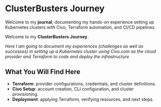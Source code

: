 # ClusterBusters Journey

Welcome to my **journal**, documenting my hands-on experience setting up Kubernetes clusters with Civo, Terraform automation, and CI/CD pipelines.


Welcome to my **ClusterBusters Journey**.

_Here I am going to document my experiences (challenges as well as successes) in setting up a Kubernetes cluster using Civo.com as the cloud provider and Terraform to code and deploy the infrastructure._

## What You Will Find Here

- **Terraform**: provider configurations, credentials, and cluster definitions.
- **Civo Setup**: account creation, CLI configuration, and cluster provisioning.
- **Deployment**: applying Terraform, verifying resources, and next steps.
